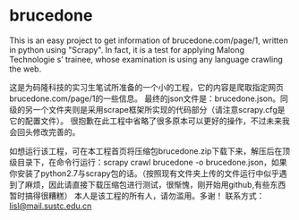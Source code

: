 # brucedone
This is an easy project to get information of brucedone.com/page/1, written in python using "Scrapy".
In fact, it is a test for applying Malong Technologie s’ trainee, whose examination is using any language crawling the web.

这是为码隆科技的实习生笔试所准备的一个小的工程，它的内容是爬取指定网页brucedone.com/page/1的一些信息。
最终的json文件是：brucedone.json。同级的另一个文件夹则是采用scrape框架所实现的代码部分（请注意scrapy.cfg是它的配置文件）。
很抱歉在此工程中省略了很多原本可以更好的操作，不过未来我会回头修改完善的。

如想运行该工程，可在本工程首页将压缩包brucedone.zip下载下来，解压后在顶级目录下，在命令行运行：scrapy crawl brucedone -o brucedone.json，如果你安装了python2.7与scrapy包的话。（按照现有文件夹上传的文件运行中似乎遇到了麻烦，因此请直接下载压缩包进行测试，很惭愧，刚开始用github,有些东西暂时搞得很糟糕）
本人是该工程的所有人，请勿滥用。多谢！
联系方式：lisl@mail.sustc.edu.cn


